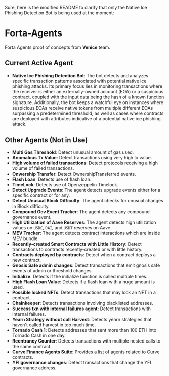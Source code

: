Sure, here is the modified README to clarify that only the Native Ice Phishing Detection Bot is being used at the moment:

# Forta-Agents

Forta Agents proof of concepts from **Venice** team.

## Current Active Agent

- **Native Ice Phishing Detection Bot**: The bot detects and analyzes specific transaction patterns associated with potential native ice phishing attacks. Its primary focus lies in monitoring transactions where the receiver is either an externally-owned account (EOA) or a suspicious contract, coupled with the input data being the hash of a known function signature. Additionally, the bot keeps a watchful eye on instances where suspicious EOAs receive native tokens from multiple different EOAs surpassing a predetermined threshold, as well as cases where contracts are deployed with attributes indicative of a potential native ice phishing attack.

## Other Agents (Not in Use)

- **Multi Gas Threshold**: Detect unusual amount of gas used.
- **Anomalous Tx Value**: Detect transactions using very high tx value.
- **High volume of failed transactions**: Detect protocols receiving a high volume of failed transactions.
- **Onwership Transfer**: Detect OwnershipTransferred events.
- **Flash Loan**: Detects use of flash loan.
- **TimeLock**: Detects use of Openzeppelin Timelock.
- **Detect Upgrade Events**: The agent detects upgrade events either for a specific contract or for any.
- **Detect Unusual Block Difficulty**: The agent checks for unusual changes in Block difficulty.
- **Compound Gov Event Tracker**: The agent detects any compound governance event.
- **High Utilization of Aave Reserves**: The agent detects high utilization values on `USDC`, `DAI`, and `USDT` reserves on Aave.
- **MEV Tracker**: The agent detects contract interactions which are inside MEV bundle.
- **Recently-created Smart Contracts with Little History**: Detect transactions to contracts recently-created or with little history.
- **Contracts deployed by contracts**: Detect when a contract deploys a new contract.
- **Gnosis Safe admin changes**: Detect transactions that emit gnosis safe events of admin or threshold changes.
- **Initialize**: Detects if the initialize function is called multiple times.
- **High Flash Loan Value**: Detects if a flash loan with a huge amount is used.
- **Possible locked NFTs**: Detect transactions that may lock an NFT in a contract.
- **Chainkeeper**: Detects transactions involving blacklisted addresses.
- **Success txn with internal failures agent**: Detect transactions with internal failures.
- **Yearn Strategy without call Harvest**: Detects yearn strategies that haven't called harvest in too much time.
- **Tornado Cash 1**: Detects addresses that sent more than 100 ETH into Tornado Cash in one day.
- **Reentrancy Counter**: Detects transactions with multiple nested calls to the same contract.
- **Curve Finance Agents Suite**: Provides a list of agents related to Curve contracts.
- **YFI governance changes**: Detect transactions that change the YFI governance address.